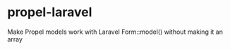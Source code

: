 propel-laravel
==============

Make Propel models work with Laravel Form::model() without making it an array
